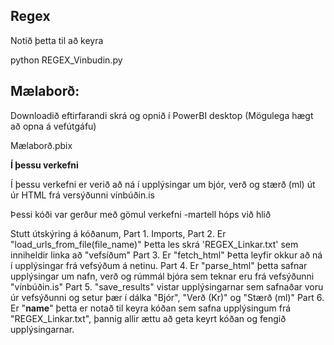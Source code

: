 ## Regex
Notið þetta til að keyra

python REGEX_Vinbudin.py


##  Mælaborð:
Downloadið eftirfarandi skrá og opnið í PowerBI desktop (Mögulega hægt að opna á vefútgáfu)

Mælaborð.pbix

**Í þessu verkefni**

Í þessu verkefni er verið að ná í upplýsingar um bjór, verð og stærð (ml) út úr HTML frá versýðunni vínbúðin.is

Þessi kóði var gerður með gömul verkefni -martell hóps við hlið

Stutt útskýring á kóðanum,
Part 1. Imports,
Part 2. Er "load_urls_from_file(file_name)" Þetta les skrá 'REGEX_Linkar.txt' sem inniheldir linka að "vefsíðum"
Part 3. Er "fetch_html" Þetta leyfir okkur að ná í upplýsingar frá vefsýðum á netinu.
Part 4. Er "parse_html" þetta safnar upplýsingar um nafn, verð og rúmmál bjóra sem teknar eru frá vefsýðunni "vínbúðin.is"
Part 5. "save_results" vistar upplýsingarnar sem safnaðar voru úr vefsýðunni og setur þær í dálka "Bjór", "Verð (Kr)" og "Stærð (ml)"
Part 6. Er "__name__" þetta er notað til keyra kóðan sem safna upplýsingum frá "REGEX_Linkar.txt", þannig allir ættu að geta keyrt kóðan og fengið upplýsingarnar.